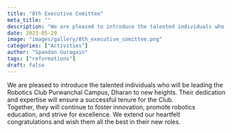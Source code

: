 ```yaml
---
title: "8th Executive Comittee"
meta_title: ""
description: "We are pleased to introduce the talented individuals who will be leading the Robotics Club Purwanchal Campus, Dharan to new heights. Their dedication and expertise will ensure a successful tenure for the Club."
date: 2023-05-29
image: "images/gallery/8th_executive_comittee.png"
categories: ["Activities"]
author: "Spandan Guragain"
tags: ["reformations"]
draft: false
---
```


We are pleased to introduce the talented individuals who will be leading the Robotics Club Purwanchal Campus, Dharan to new heights. Their dedication and expertise will ensure a successful tenure for the Club.  
Together, they will continue to foster innovation, promote robotics education, and strive for excellence.  We extend our heartfelt congratulations and wish them all the best in their new roles.


